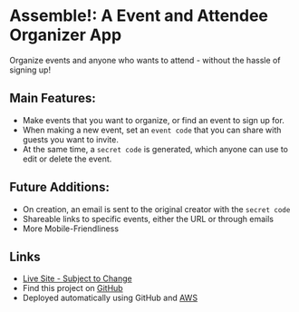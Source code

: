 # Assemble!: A Event and Attendee Organizer App
Organize events and anyone who wants to attend - without the hassle of signing up!

## Main Features:
* Make events that you want to organize, or find an event to sign up for.
* When making a new event, set an `event code` that you can share with guests you want to invite.
* At the same time, a `secret code` is generated, which anyone can use to edit or delete the event.

## Future Additions:
* On creation, an email is sent to the original creator with the `secret code`
* Shareable links to specific events, either the URL or through emails
* More Mobile-Friendliness

## Links
* [Live Site - Subject to Change](http://3.22.171.196/)
* Find this project on [GitHub](https://github.com/gsasaki23/assemble_project.git)
* Deployed automatically using GitHub and [AWS](https://aws.amazon.com/)
